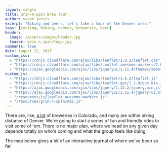 ```yaml
---
layout: single
title: Grin-n-Spin Brew Tour
author: steve_jarvis
excerpt: "Biking and beers, let's take a tour of the Denver area."
tags: [cycling, biking, denver, breweries, beer]
header:
  image: /assets/images/header.jpg
  teaser: grin_n_spin/logo.jpg
comments: true
date: August 12, 2017
custom_css:
  - "https://cdnjs.cloudflare.com/ajax/libs/leaflet/1.0.2/leaflet.css"
  - "https://cdnjs.cloudflare.com/ajax/libs/Leaflet.awesome-markers/2.0.2/leaflet.awesome-markers.css"
  - "https://ajax.googleapis.com/ajax/libs/jqueryui/1.11.4/themes/smoothness/jquery-ui.css"
custom_js:
  - "https://cdnjs.cloudflare.com/ajax/libs/leaflet/1.0.2/leaflet.js"
  - "https://cdnjs.cloudflare.com/ajax/libs/leaflet-gpx/1.2.0/gpx.min.js"
  - "https://ajax.googleapis.com/ajax/libs/jquery/1.12.2/jquery.min.js"
  - "https://ajax.googleapis.com/ajax/libs/jqueryui/1.11.4/jquery-ui.min.js"
  - "/resources/js/leaflet.awesome-markers.js"
  - "/resources/grin-n-spin/map.js"
---
```


There are, like, [a lot](https://www.coloradobrewerylist.com/brewery/)
of breweries in Colorado, and many are within biking distance of
Denver. We're going to start a series of fun and friendly rides to
visit some of 'em. There is no major plan, where we head on any given
day depends totally on who's coming and what the group feels like
doing.

The map below gives a bit of an interactive journal of where we've been so far.

<div id="total_mileage"></div>
<br>

<div style="position: relative">
  <div id="map" style="width: 100%; height: 500px"></div>
</div>

<br>

<div>
  <table id="trip_table"></table>
</div>
